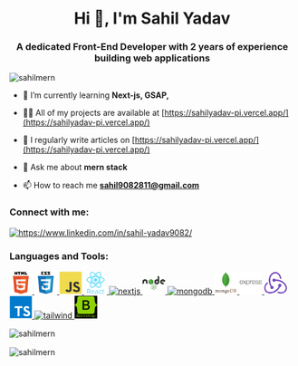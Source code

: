 <h1 align="center">Hi 👋, I'm Sahil Yadav</h1>
<h3 align="center">A dedicated Front-End Developer with 2 years of experience building web applications</h3>

<p align="left"> <img src="https://komarev.com/ghpvc/?username=sahilmern&label=Profile%20views&color=0e75b6&style=flat" alt="sahilmern" /> </p>

- 🌱 I’m currently learning **Next-js, GSAP,**

- 👨‍💻 All of my projects are available at [https://sahilyadav-pi.vercel.app/](https://sahilyadav-pi.vercel.app/)

- 📝 I regularly write articles on [https://sahilyadav-pi.vercel.app/](https://sahilyadav-pi.vercel.app/)

- 💬 Ask me about **mern stack**

- 📫 How to reach me **sahil9082811@gmail.com**

<h3 align="left">Connect with me:</h3>
<p align="left">
    <a href="https://linkedin.com/in/sahil-yadav9082/" target="blank">
        <img align="center" src="https://raw.githubusercontent.com/rahuldkjain/github-profile-readme-generator/master/src/images/icons/Social/linked-in-alt.svg" alt="https://www.linkedin.com/in/sahil-yadav9082/" height="30" width="40" />
    </a>
</p>

<h3 align="left">Languages and Tools:</h3>
<p align="left">
    <a href="https://www.w3.org/html/" target="_blank" rel="noreferrer">
        <img src="https://raw.githubusercontent.com/devicons/devicon/master/icons/html5/html5-original-wordmark.svg" alt="html5" width="40" height="40" />
    </a>
    <a href="https://www.w3schools.com/css/" target="_blank" rel="noreferrer">
        <img src="https://raw.githubusercontent.com/devicons/devicon/master/icons/css3/css3-original-wordmark.svg" alt="css3" width="40" height="40" />
    </a>
    <a href="https://developer.mozilla.org/en-US/docs/Web/JavaScript" target="_blank" rel="noreferrer">
        <img src="https://raw.githubusercontent.com/devicons/devicon/master/icons/javascript/javascript-original.svg" alt="javascript" width="40" height="40" />
    </a>
    <a href="https://reactjs.org/" target="_blank" rel="noreferrer">
        <img src="https://raw.githubusercontent.com/devicons/devicon/master/icons/react/react-original-wordmark.svg" alt="react" width="40" height="40" />
    </a>
    <a href="https://nextjs.org/" target="_blank" rel="noreferrer">
        <img src="https://img.icons8.com/fluent-systems-filled/200/FFFFFF/nextjs.png" alt="nextjs" width="40" height="40" />
    </a>
     <a href="https://nodejs.org" target="_blank" rel="noreferrer" style=""margin-right:1rem"">
        <img src="https://raw.githubusercontent.com/devicons/devicon/master/icons/nodejs/nodejs-original-wordmark.svg" alt="nodejs" width="40" height="40" />
    </a>
    <a href="https://www.expressjs.com/" target="_blank" rel="noreferrer">
        <img src="https://cdn-icons-png.flaticon.com/512/477/477430.png" alt="mongodb" width="40" height="40" />
    </a>
   <a href="https://www.mongodb.com/" target="_blank" rel="noreferrer">
        <img src="https://raw.githubusercontent.com/devicons/devicon/master/icons/mongodb/mongodb-original-wordmark.svg" alt="mongodb" width="40" height="40" />
    </a>
    <a href="https://expressjs.com" target="_blank" rel="noreferrer">
        <img src="https://raw.githubusercontent.com/devicons/devicon/master/icons/express/express-original-wordmark.svg" alt="express" width="40" height="40" />
    </a>
    <a href="https://redux.js.org" target="_blank" rel="noreferrer">
        <img src="https://raw.githubusercontent.com/devicons/devicon/master/icons/redux/redux-original.svg" alt="redux" width="40" height="40" />
    </a>
    <a href="https://www.typescriptlang.org/" target="_blank" rel="noreferrer">
        <img src="https://raw.githubusercontent.com/devicons/devicon/master/icons/typescript/typescript-original.svg" alt="typescript" width="40" height="40" />
    </a>
    <a href="https://tailwindcss.com/" target="_blank" rel="noreferrer">
        <img src="https://www.vectorlogo.zone/logos/tailwindcss/tailwindcss-icon.svg" alt="tailwind" width="40" height="40" />
    </a>
    <a href="https://getbootstrap.com" target="_blank" rel="noreferrer">
        <img src="https://raw.githubusercontent.com/devicons/devicon/master/icons/bootstrap/bootstrap-plain-wordmark.svg" alt="bootstrap" width="40" height="40" style="filter: invert(100%)" />
    </a>
</p>
<p><img align="center" src="https://github-readme-stats.vercel.app/api/top-langs?username=sahilmern&show_icons=true&locale=en&layout=compact" alt="sahilmern" /></p>

<p><img align="center" src="https://github-readme-streak-stats.herokuapp.com/?user=sahilmern&" alt="sahilmern" /></p>
